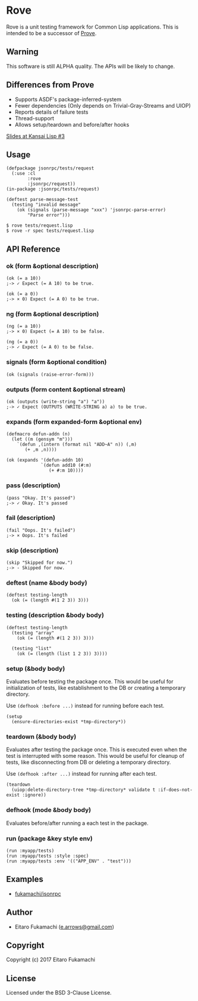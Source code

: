 # Rove

Rove is a unit testing framework for Common Lisp applications. This is intended to be a successor of [Prove](https://github.com/fukamachi/prove).

## Warning

This software is still ALPHA quality. The APIs will be likely to change.

## Differences from Prove

* Supports ASDF's package-inferred-system
* Fewer dependencies (Only depends on Trivial-Gray-Streams and UIOP)
* Reports details of failure tests
* Thread-support
* Allows setup/teardown and before/after hooks

[Slides at Kansai Lisp #3](https://www.slideshare.net/fukamachi/rove-testing-is-a-pity-in-common-lisp)

## Usage

```common-lisp
(defpackage jsonrpc/tests/request
  (:use :cl
        :rove
        :jsonrpc/request))
(in-package :jsonrpc/tests/request)

(deftest parse-message-test
  (testing "invalid message"
    (ok (signals (parse-message "xxx") 'jsonrpc-parse-error)
        "Parse error")))
```

```
$ rove tests/request.lisp
$ rove -r spec tests/request.lisp
```

## API Reference

### ok (form &optional description)

```common-lisp
(ok (= a 10))
;-> ✓ Expect (= A 10) to be true.

(ok (= a 0))
;-> × 0) Expect (= A 0) to be true.
```

### ng (form &optional description)

```common-lisp
(ng (= a 10))
;-> × 0) Expect (= A 10) to be false.

(ng (= a 0))
;-> ✓ Expect (= A 0) to be false.
```

### signals (form &optional condition)

```common-lisp
(ok (signals (raise-error-form)))
```

### outputs (form content &optional stream)

```common-lisp
(ok (outputs (write-string "a") "a"))
;-> ✓ Expect (OUTPUTS (WRITE-STRING a) a) to be true.
```

### expands (form expanded-form &optional env)

```common-lisp
(defmacro defun-addn (n)
  (let ((m (gensym "m")))
    `(defun ,(intern (format nil "ADD~A" n)) (,m)
       (+ ,m ,n))))

(ok (expands '(defun-addn 10)
             `(defun add10 (#:m)
                (+ #:m 10))))
```

### pass (description)

```common-lisp
(pass "Okay. It's passed")
;-> ✓ Okay. It's passed
```

### fail (description)

```common-lisp
(fail "Oops. It's failed")
;-> × Oops. It's failed
```

### skip (description)

```common-lisp
(skip "Skipped for now.")
;-> - Skipped for now.
```

### deftest (name &body body)

```common-lisp
(deftest testing-length
  (ok (= (length #(1 2 3)) 3)))
```

### testing (description &body body)

```common-lisp
(deftest testing-length
  (testing "array"
    (ok (= (length #(1 2 3)) 3)))

  (testing "list"
    (ok (= (length (list 1 2 3)) 3))))
```

### setup (&body body)

Evaluates before testing the package once. This would be useful for initialization of tests, like establishment to the DB or creating a temporary directory.

Use `(defhook :before ...)` instead for running before each test.

```common-lisp
(setup
  (ensure-directories-exist *tmp-directory*))
```

### teardown (&body body)

Evaluates after testing the package once. This is executed even when the test is interrupted with some reason. This would be useful for cleanup of tests, like disconnecting from DB or deleting a temporary directory.

Use `(defhook :after ...)` instead for running after each test.

```common-lisp
(teardown
  (uiop:delete-directory-tree *tmp-directory* validate t :if-does-not-exist :ignore))
```

### defhook (mode &body body)

Evaluates before/after running a each test in the package.

### run (package &key style env)

```common-lisp
(run :myapp/tests)
(run :myapp/tests :style :spec)
(run :myapp/tests :env '(("APP_ENV" . "test")))
```

## Examples

* [fukamachi/jsonrpc](https://github.com/fukamachi/jsonrpc)

## Author

* Eitaro Fukamachi (e.arrows@gmail.com)

## Copyright

Copyright (c) 2017 Eitaro Fukamachi

## License

Licensed under the BSD 3-Clause License.

